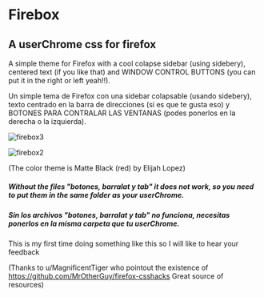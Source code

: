 # Firebox
## A userChrome css for firefox

A simple theme for Firefox with a cool colapse sidebar (using sidebery), centered text (if you like that) and WINDOW CONTROL BUTTONS (you can put it in the right or left yeah!!).

Un simple tema de Firefox con una sidebar colapsable (usando sidebery), texto centrado en la barra de direcciones (si es que te gusta eso) y BOTONES PARA CONTRALAR LAS VENTANAS (podes ponerlos en la derecha o la izquierda). 


![firebox3](https://user-images.githubusercontent.com/80771486/111335103-df7ec700-8652-11eb-83a9-cdf24e7c5aac.png)

![firebox2](https://user-images.githubusercontent.com/80771486/111333399-6af75880-8651-11eb-8dee-180dcb93a8eb.png)

(The color theme is Matte Black (red) by Elijah Lopez)

##### Without the files "botones, barralat y tab" it does not work, so you need to put them in the same folder as your userChrome.

##### Sin los archivos "botones, barralat y tab" no funciona, necesitas ponerlos en la misma carpeta que tu userChrome.

This is my first time doing something like this so I will like to hear your feedback

(Thanks to u/MagnificentTiger who pointout the existence of https://github.com/MrOtherGuy/firefox-csshacks Great source of resources)
